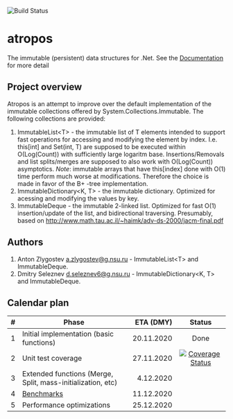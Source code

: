 ![Build Status](https://github.com/evilguest/atropos/workflows/.NET%20Core/badge.svg?branch=main) 
# atropos
The immutable (persistent) data structures for .Net.
See the [Documentation](./Atropos/Documentation/Atropos.md) for more detail
## Project overview
Atropos is an attempt to improve over the default implementation of the immutable collections offered by System.Collections.Immutable.
The following collections are provided:
1. ImmutableList&lt;T&gt; - the immutable list of T elements intended to support fast operations for accessing and modifying the element by index. I.e. this[int] and Set(int, T) are supposed 
to be executed within O(Log(Count)) with sufficiently large logaritm base. Insertions/Removals and list splits/merges are supposed to also work with O(Log(Count)) asymptotics.
*Note*: immutable arrays that have this[index] done with O(1) time perform much worse at modifications. Therefore the choice is made in favor of the B+ -tree implementation.
2. ImmutableDictionary<K, T> - the immutable dictionary. Optimized for acessing and modifying the values by key. 
3. ImmutableDeque<T> - the immutable 2-linked list. Optimized for fast O(1) insertion/update of the list, and bidirectional traversing. Presumably, based on http://www.math.tau.ac.il/~haimk/adv-ds-2000/jacm-final.pdf

## Authors
1. Anton Zlygostev a.zlygostev@g.nsu.ru - ImmutableList&lt;T&gt; and ImmutableDeque.
2. Dmitry Seleznev <d.seleznev6@g.nsu.ru> - ImmutableDictionary<K, T> and ImmutableDeque.

## Calendar plan

| # | Phase | ETA (DMY) | Status |
| - | ----- | ---------:|:---:|
| 1 | Initial implementation (basic functions) | 20.11.2020 | Done |
| 2 | Unit test coverage | 27.11.2020 | [![Coverage Status](https://coveralls.io/repos/github/evilguest/atropos/badge.svg?branch=main)](https://coveralls.io/github/evilguest/atropos?branch=main)|
| 3 | Extended functions (Merge, Split, mass-initialization, etc) | 4.12.2020 | |
| 4 | [Benchmarks](./Atropos.Benchmarks) | 11.12.2020 | |
| 5 | Performance optimizations | 25.12.2020 | |
